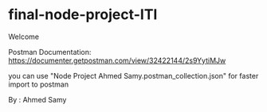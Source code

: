# final-node-project-ITI
 
Welcome

Postman Documentation:
https://documenter.getpostman.com/view/32422144/2s9YytiMJw

you can use "Node Project Ahmed Samy.postman_collection.json" for faster import to postman

By : Ahmed Samy

